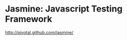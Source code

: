 <!--
id: 892282740
link: http://kevinisom.info/post/892282740/jasmine-javascript-testing-framework
slug: jasmine-javascript-testing-framework
date: Mon Aug 02 2010 19:56:57 GMT+1200 (NZST)
raw: {"blog_name":"kevinisom","id":892282740,"post_url":"http://kevinisom.info/post/892282740/jasmine-javascript-testing-framework","slug":"jasmine-javascript-testing-framework","type":"link","date":"2010-08-02 07:56:57 GMT","timestamp":1280735817,"state":"published","format":"html","reblog_key":"8Mymt424","tags":[],"short_url":"http://tmblr.co/Zw68YyrBoTq","highlighted":[],"feed_item":"http://pivotal.github.com/jasmine/","from_feed_id":"650234","note_count":0,"title":"Jasmine: Javascript Testing Framework","url":"http://pivotal.github.com/jasmine/","description":""}
publish: 2010-08-02
tags: 
title: Jasmine: Javascript Testing Framework
-->


Jasmine: Javascript Testing Framework
=====================================

<http://pivotal.github.com/jasmine/>

